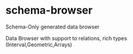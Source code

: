 # schema-browser
Schema-Only generated  data browser


Data Browser with support to relations, rich types (Interval,Geometric,Arrays)


